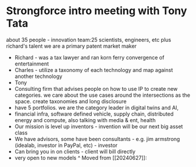 # Strongforce intro meeting with Tony Tata
about 35 people - innovation team:25 scientists, engineers, etc plus richard's talent
we are a primary patent market maker
- Richard - was a tax lawyer and ran korn ferry convergence of entertainment
- Charles - utilize a taxonomy of each technology and map against another technology
- Tony
- Consulting firm that advises people on how to use IP to create new categories. we care about the use cases around the intersections as the space. create taxonomies and long disclosure
- have 5 portfolios. we are the category leader in digital twins and AI, 
- financial infra, software defined vehicle, supply chain, distributed energy and compute, also talking with media & ent, health
- Our mission is level up inventors - invention will be our next big asset class
- We have advisors, some have been consultants - e.g. jim armstrong (idealab, investor in PayPal, etc) - investor
- Can bring you in on clients - client will bill directly 
- very open to new models
^ Moved from [[20240627]]: